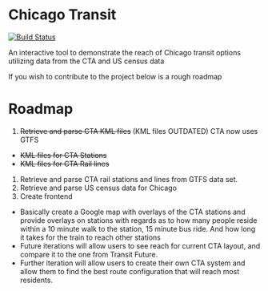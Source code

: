 Chicago Transit
===============

[![Build Status](https://travis-ci.org/incazteca/chicago_transit.svg?branch=master)](https://travis-ci.org/incazteca/chicago_transit.svg?branch=master)

An interactive tool to demonstrate the reach of Chicago transit options utilizing
data from the CTA and US census data

If you wish to contribute to the project below is a rough roadmap

# Roadmap

1. ~~Retrieve and parse CTA KML files~~ (KML files OUTDATED) CTA now uses GTFS
  * ~~KML files for CTA Stations~~
  * ~~KML files for CTA Rail lines~~
1. Retrieve and parse CTA rail stations and lines from GTFS data set.
2. Retrieve and parse US census data for Chicago
3. Create frontend
  * Basically create a Google map with overlays of the CTA stations and provide
    overlays on stations with regards as to how many people reside within a 10 minute
    walk to the station, 15 minute bus ride. And how long it takes for the train to reach
    other stations
  * Future iterations will allow users to see reach for current CTA layout, and compare
    it to the one from Transit Future.
  * Further iteration will allow users to create their own CTA system and allow them
    to find the best route configuration that will reach most residents.
